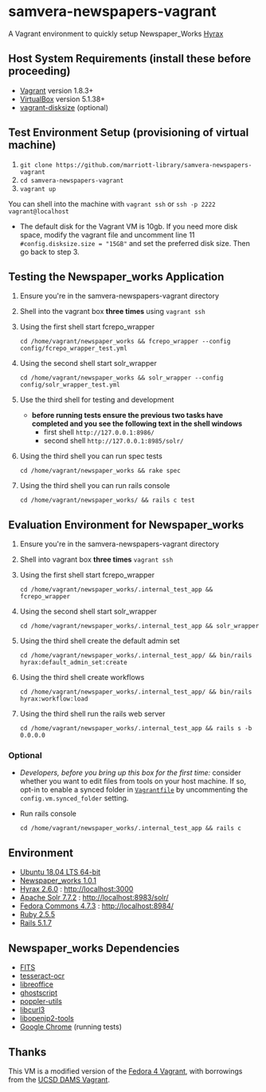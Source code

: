 # samvera-newspapers-vagrant

A Vagrant environment to quickly setup Newspaper_Works [Hyrax](https://hyrax.samvera.org/)

## Host System Requirements (install these before proceeding)

*   [Vagrant](https://www.vagrantup.com/) version 1.8.3+
*   [VirtualBox](https://www.virtualbox.org/) version 5.1.38+
*   [vagrant-disksize](https://github.com/sprotheroe/vagrant-disksize) (optional)

## Test Environment Setup (provisioning of virtual machine)

1.  `git clone https://github.com/marriott-library/samvera-newspapers-vagrant`
2.  `cd samvera-newspapers-vagrant`
3.  `vagrant up`

You can shell into the machine with `vagrant ssh` or `ssh -p 2222 vagrant@localhost`

*   The default disk for the Vagrant VM is 10gb. If you need more disk space, modify the vagrant file and uncomment line 11 ` #config.disksize.size = "15GB"` and set the preferred disk size. Then go back to step 3.

## Testing the Newspaper_works Application

1.  Ensure you're in the samvera-newspapers-vagrant directory

2.  Shell into the vagrant box **three times** using `vagrant ssh`

3.  Using the first shell start fcrepo_wrapper

    `cd /home/vagrant/newspaper_works && fcrepo_wrapper --config config/fcrepo_wrapper_test.yml`

4.  Using the second shell start solr_wrapper

    `cd /home/vagrant/newspaper_works && solr_wrapper --config config/solr_wrapper_test.yml`

5.  Use the third shell for testing and development

    *   **before running tests ensure the previous two tasks have completed and you see the following text in the shell windows**
        *   first shell `http://127.0.0.1:8986/`
        *   second shell `http://127.0.0.1:8985/solr/`

6.  Using the third shell you can run spec tests

    `cd /home/vagrant/newspaper_works && rake spec`

7.  Using the third shell you can run rails console

    `cd /home/vagrant/newspaper_works/ && rails c test`

## Evaluation Environment for Newspaper_works

1.  Ensure you're in the samvera-newspapers-vagrant directory

2.  Shell into vagrant box **three times** `vagrant ssh`

3.  Using the first shell start fcrepo_wrapper

    `cd /home/vagrant/newspaper_works/.internal_test_app && fcrepo_wrapper`

4.  Using the second shell start solr_wrapper

     `cd /home/vagrant/newspaper_works/.internal_test_app && solr_wrapper`

5.  Using the third shell create the default admin set

    `cd /home/vagrant/newspaper_works/.internal_test_app/ && bin/rails hyrax:default_admin_set:create`

6.  Using the third shell create workflows

    `cd /home/vagrant/newspaper_works/.internal_test_app/ && bin/rails hyrax:workflow:load`

7.  Using the third shell run the rails web server

    `cd /home/vagrant/newspaper_works/.internal_test_app && rails s -b 0.0.0.0`

### Optional

*   *Developers, before you bring up this box for the first time:*
  consider whether you want to edit files from tools on your host machine.
  If so, opt-in to enable a synced folder in [`Vagrantfile`](Vagrantfile#L50)
  by uncommenting the `config.vm.synced_folder` setting.

*   Run rails console

    `cd /home/vagrant/newspaper_works/.internal_test_app && rails c`

## Environment

*   [Ubuntu 18.04 LTS 64-bit](http://releases.ubuntu.com/18.04/)
*   [Newspaper_works 1.0.1](https://github.com/marriott-library/newspaper_works)
*   [Hyrax 2.6.0](https://github.com/samvera/hyrax) : [http://localhost:3000](http://localhost:3000)
*   [Apache Solr 7.7.2](http://lucene.apache.org/solr/) :  [http://localhost:8983/solr/](http://localhost:8983/solr/)
*   [Fedora Commons 4.7.3](http://fedorarepository.org/) :  [http://localhost:8984/](http://localhost:8984/)
*   [Ruby 2.5.5](https://rubyonrails.org/)
*   [Rails 5.1.7](https://rubyonrails.org/)

## Newspaper_works Dependencies

*   [FITS](https://projects.iq.harvard.edu/fits/home)
*   [tesseract-ocr](https://github.com/tesseract-ocr/)
*   [libreoffice](https://www.libreoffice.org/)
*   [ghostscript](https://www.ghostscript.com/)
*   [poppler-utils](https://poppler.freedesktop.org/)
*   [libcurl3](https://packages.ubuntu.com/search?keywords=libcurl3)
*   [libopenjp2-tools](https://www.openjpeg.org/)
*   [Google Chrome](https://www.google.com/chrome/) (running tests)

## Thanks

This VM is a modified version of the [Fedora 4 Vagrant](http://github.com/fcrepo4-exts/fcrepo4-vagrant), with borrowings from the [UCSD DAMS Vagrant](https://github.com/ucsdlib/dams-vagrant).
